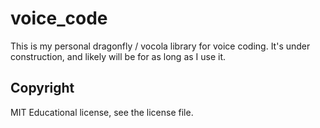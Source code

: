 # voice_code
This is my personal dragonfly / vocola library for voice coding. It's under construction, and likely will be for as long as I use it.

## Copyright
MIT Educational license, see the license file.
